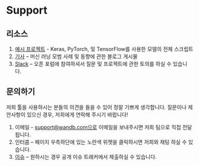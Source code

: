 # Support

## **리소스**

1.  [예시 프로젝트](https://docs.wandb.com/examples) - Keras, PyTorch, 및 TensorFlow를 사용한 모델의 전체 스크립트
2. [기사](https://www.wandb.com/articles) – 머신 러닝 모범 사례 및 동향에 관한 블로그 게시물
3. [Slack](http://bit.ly/wandb-forum) – 오픈 포럼에 참여하셔서 질문 및 프로젝트에 관한 토의를 하실 수 있습니다.

##  **문의하기**

 저희 툴을 사용하시는 분들의 의견을 들을 수 있어 정말 기쁘게 생각합니다. 질문이나 제안사항이 있으신 경우, 저희에게 연락해 주시기 바랍니다!

1. 이메일 - support@wandb.com으로 이메일을 보내주시면 저희 팀으로 직접 전달됩니다.
2. 인터콤 – 페이지 우측하단에 있는 노란색 위젯을 클릭하시면 저희와 채팅 하실 수 있습니다.
3. [이슈](https://github.com/wandb/client) – 원하시는 경우 공개 이슈 트래커에서 제출하실 수 있습니다.


